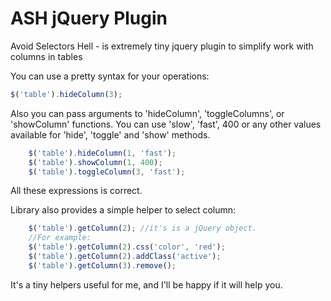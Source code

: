 # ASH jQuery Plugin
Avoid Selectors Hell - is extremely tiny jquery plugin to simplify work with columns in tables

You can use a pretty syntax for your operations:
```javascript
$('table').hideColumn(3);
```

Also you can pass arguments to 'hideColumn', 'toggleColumns', or 'showColumn' functions. You can use 'slow', 'fast', 400 or any other values available for 'hide', 'toggle' and 'show' methods.
```javascript
    $('table').hideColumn(1, 'fast');
    $('table').showColumn(1, 400);
    $('table').toggleColumn(3, 'fast');
```
All these expressions is correct.

Library also provides a simple helper to select column:
```javascript
    $('table').getColumn(2); //it's is a jQuery object.
    //For example: 
    $('table').getColumn(2).css('color', 'red');
    $('table').getColumn(2).addClass('active');
    $('table').getColumn(3).remove();
```

It's a tiny helpers useful for me, and I'll be happy if it will help you.